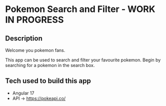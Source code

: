 # Pokemon Search and Filter - WORK IN PROGRESS

## Description
Welcome you pokemon fans.

This app can be used to search and filter your favourite pokemon. Begin by searching for a pokemon in the search box.

## Tech used to build this app
 - Angular 17 
 - API -> https://pokeapi.co/